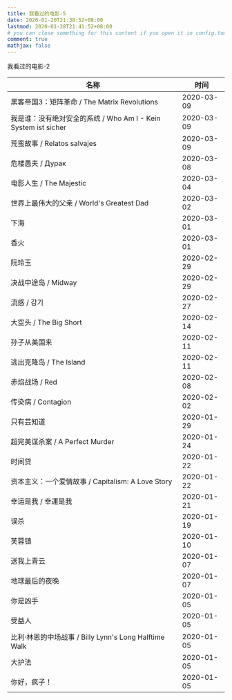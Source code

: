 ```yaml
---
title: 我看过的电影-5
date: 2020-01-20T21:38:52+08:00
lastmod: 2020-01-28T21:41:52+08:00
# you can close something for this content if you open it in config.toml.
comment: true
mathjax: false
---
```


我看过的电影-2


| 名称                                                           | 时间       |
| -------------------------------------------------------------- | ---------- |
| 黑客帝国3：矩阵革命 / The Matrix Revolutions                   | 2020-03-09 |
| 我是谁：没有绝对安全的系统 / Who Am I - Kein System ist sicher | 2020-03-09 |
| 荒蛮故事 / Relatos salvajes                                    | 2020-03-09 |
| 危楼愚夫 / Дурак                                               | 2020-03-08 |
| 电影人生 / The Majestic                                        | 2020-03-04 |
| 世界上最伟大的父亲 / World's Greatest Dad                      | 2020-03-02 |
| 下海                                                           | 2020-03-01 |
| 香火                                                           | 2020-03-01 |
| 阮玲玉                                                         | 2020-02-29 |
| 决战中途岛 / Midway                                            | 2020-02-29 |
| 流感 / 감기                                                    | 2020-02-27 |
| 大空头 / The Big Short                                         | 2020-02-14 |
| 孙子从美国来                                                   | 2020-02-11 |
| 逃出克隆岛 / The Island                                        | 2020-02-11 |
| 赤焰战场 / Red                                                 | 2020-02-08 |
| 传染病 / Contagion                                             | 2020-02-02 |
| 只有芸知道                                                     | 2020-01-29 |
| 超完美谋杀案 / A Perfect Murder                                | 2020-01-24 |
| 时间贷                                                         | 2020-01-22 |
| 资本主义：一个爱情故事 / Capitalism: A Love Story              | 2020-01-22 |
| 幸运是我 / 幸運是我                                            | 2020-01-21 |
| 误杀                                                           | 2020-01-19 |
| 芙蓉镇                                                         | 2020-01-10 |
| 送我上青云                                                     | 2020-01-07 |
| 地球最后的夜晚                                                 | 2020-01-07 |
| 你是凶手                                                       | 2020-01-05 |
| 受益人                                                         | 2020-01-05 |
| 比利·林恩的中场战事 / Billy Lynn's Long Halftime Walk          | 2020-01-05 |
| 大护法                                                         | 2020-01-05 |
| 你好，疯子！                                                   | 2020-01-05 |